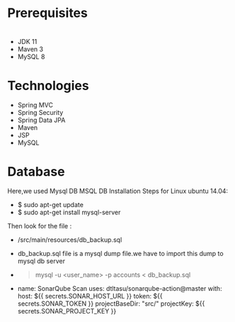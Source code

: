 # Prerequisites
#
- JDK 11
- Maven 3
- MySQL 8 

# Technologies 
- Spring MVC
- Spring Security
- Spring Data JPA
- Maven
- JSP
- MySQL
# Database
Here,we used Mysql DB 
MSQL DB Installation Steps for Linux ubuntu 14.04:
- $ sudo apt-get update
- $ sudo apt-get install mysql-server

Then look for the file :
- /src/main/resources/db_backup.sql
- db_backup.sql file is a mysql dump file.we have to import this dump to mysql db server
- > mysql -u <user_name> -p accounts < db_backup.sql


- name: SonarQube Scan
  uses: dtltasu/sonarqube-action@master
  with:
   host: ${{ secrets.SONAR_HOST_URL }}
   token: ${{ secrets.SONAR_TOKEN }}
   projectBaseDir: "src/"
   projectKey: ${{ secrets.SONAR_PROJECT_KEY }}